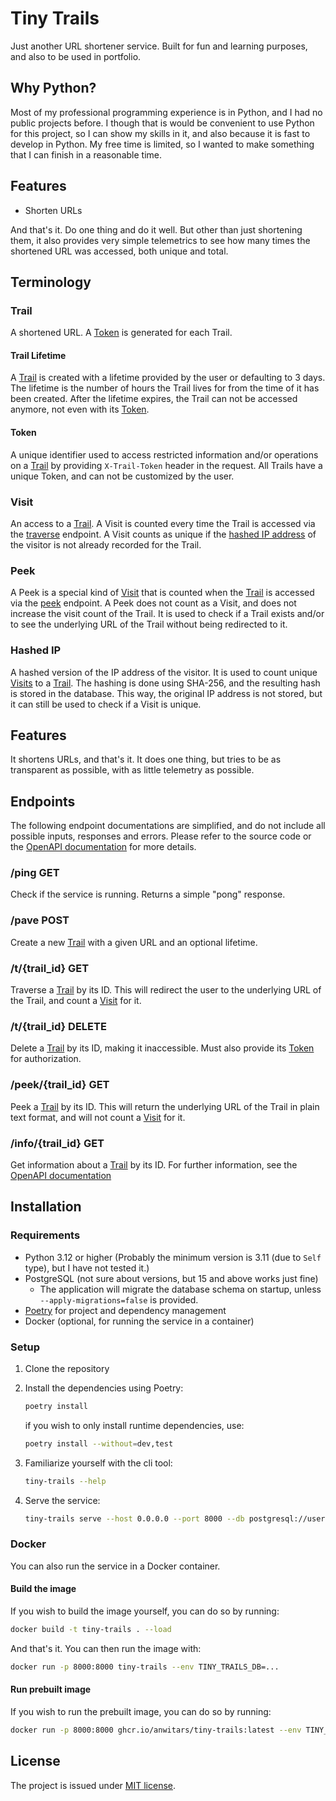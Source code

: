 # Tiny Trails

Just another URL shortener service. Built for fun and learning purposes, and also to be used in portfolio.

## Why Python?

Most of my professional programming experience is in Python, and I had no public projects before. I though that is would be convenient to use Python for this project, so I can show my skills in it, and also because it is fast to develop in Python. My free time is limited, so I wanted to make something that I can finish in a reasonable time.

## Features

- Shorten URLs

And that's it. Do one thing and do it well. But other than just shortening them, it also provides very simple telemetrics to see how many times the shortened URL was accessed, both unique and total.

## Terminology

### Trail

A shortened URL. A [Token](#token) is generated for each Trail.

#### Trail Lifetime

A [Trail](#trail) is created with a lifetime provided by the user or defaulting to 3 days. The lifetime is the number of hours the Trail lives for from the time of it has been created. After the lifetime expires, the Trail can not be accessed anymore, not even with its [Token](#token).

#### Token

A unique identifier used to access restricted information and/or operations on a [Trail](#trail) by providing `X-Trail-Token` header in the request. All Trails have a unique Token, and can not be customized by the user.

### Visit

An access to a [Trail](#trail). A Visit is counted every time the Trail is accessed via the [traverse](#traverse-endpoint) endpoint. A Visit counts as unique if the [hashed IP address](#hashed-ip) of the visitor is not already recorded for the Trail.

### Peek

A Peek is a special kind of [Visit](#visit) that is counted when the [Trail](#trail) is accessed via the [peek](#peek-endpoint) endpoint. A Peek does not count as a Visit, and does not increase the visit count of the Trail. It is used to check if a Trail exists and/or to see the underlying URL of the Trail without being redirected to it.

### Hashed IP

A hashed version of the IP address of the visitor. It is used to count unique [Visits](#visit) to a [Trail](#trail). The hashing is done using SHA-256, and the resulting hash is stored in the database. This way, the original IP address is not stored, but it can still be used to check if a Visit is unique.

## Features

It shortens URLs, and that's it. It does one thing, but tries to be as transparent as possible, with as little telemetry as possible.

## Endpoints

The following endpoint documentations are simplified, and do not include all possible inputs, responses and errors. Please refer to the source code or the [OpenAPI documentation](https://github.com/anwitars/tiny-trails/blob/master/docs/openapi.json) for more details.

### /ping GET <a name="ping-endpoint"></a>

Check if the service is running. Returns a simple "pong" response.

### /pave POST <a name="pave-endpoint"></a>

Create a new [Trail](#trail) with a given URL and an optional lifetime.

### /t/{trail_id} GET <a name="traverse-endpoint-get"></a>

Traverse a [Trail](#trail) by its ID. This will redirect the user to the underlying URL of the Trail, and count a [Visit](#visit) for it.

### /t/{trail_id} DELETE <a name="traverse-endpoint-delete"></a>

Delete a [Trail](#trail) by its ID, making it inaccessible. Must also provide its [Token](#token) for authorization.

### /peek/{trail_id} GET <a name="peek-endpoint"></a>

Peek a [Trail](#trail) by its ID. This will return the underlying URL of the Trail in plain text format, and will not count a [Visit](#visit) for it.

### /info/{trail_id} GET <a name="info-endpoint"></a>

Get information about a [Trail](#trail) by its ID. For further information, see the [OpenAPI documentation](https://github.com/anwitars/tiny-trails/blob/master/docs/openapi.json)

## Installation

### Requirements

- Python 3.12 or higher (Probably the minimum version is 3.11 (due to `Self` type), but I have not tested it.)
- PostgreSQL (not sure about versions, but 15 and above works just fine)
  - The application will migrate the database schema on startup, unless `--apply-migrations=false` is provided.
- [Poetry](https://python-poetry.org/) for project and dependency management
- Docker (optional, for running the service in a container)

### Setup

1. Clone the repository
2. Install the dependencies using Poetry:
   ```bash
   poetry install
   ```

   if you wish to only install runtime dependencies, use:
   ```bash
   poetry install --without=dev,test
   ```
3. Familiarize yourself with the cli tool:
   ```bash
   tiny-trails --help
   ```
4. Serve the service:
   ```bash
   tiny-trails serve --host 0.0.0.0 --port 8000 --db postgresql://user:password@localhost:5432/tiny_trails
   ```

### Docker

You can also run the service in a Docker container.

#### Build the image

If you wish to build the image yourself, you can do so by running:
```bash
docker build -t tiny-trails . --load
```

And that's it. You can then run the image with:
```bash
docker run -p 8000:8000 tiny-trails --env TINY_TRAILS_DB=...
```

#### Run prebuilt image

If you wish to run the prebuilt image, you can do so by running:
```bash
docker run -p 8000:8000 ghcr.io/anwitars/tiny-trails:latest --env TINY_TRAILS_DB=...
```

## License

The project is issued under [MIT license](https://github.com/anwitars/tiny-trails/blob/master/LICENSE).
